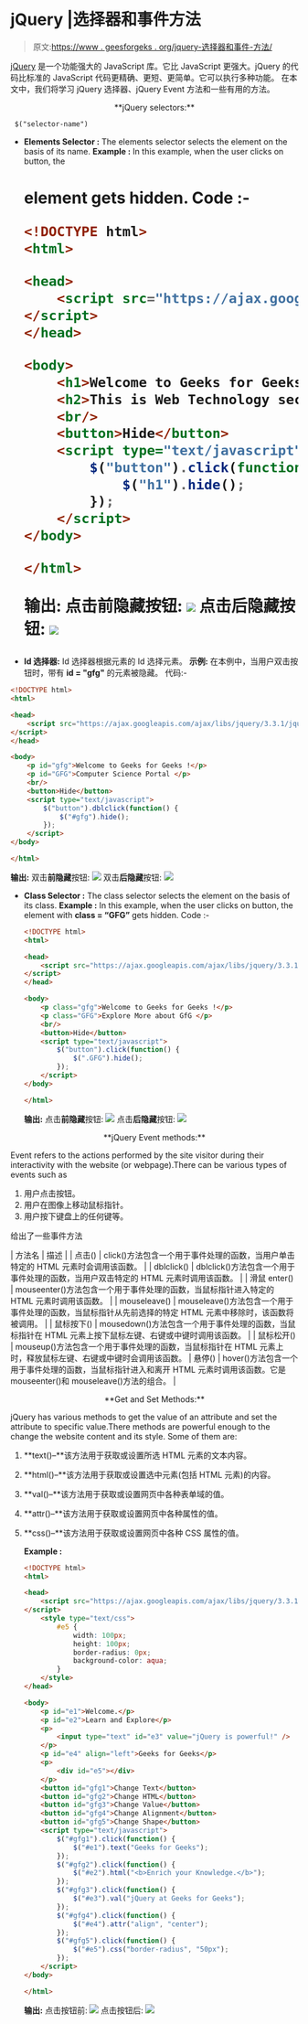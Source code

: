 # jQuery |选择器和事件方法

> 原文:[https://www . geesforgeks . org/jquery-选择器和事件-方法/](https://www.geeksforgeeks.org/jquery-selectors-and-event-methods/)

[jQuery](https://www.geeksforgeeks.org/jquery-introduction/) 是一个功能强大的 JavaScript 库。它比 JavaScript 更强大。jQuery 的代码比标准的 JavaScript 代码更精确、更短、更简单。它可以执行多种功能。
在本文中，我们将学习 jQuery 选择器、jQuery Event 方法和一些有用的方法。

<center>**jQuery selectors:**</center>

```html
 $("selector-name")
```

*   **Elements Selector :**
    The elements selector selects the element on the basis of its name.
    **Example :**
    In this example, when the user clicks on button, the **<h1>** element gets hidden.
    Code :-

    ```html
    <!DOCTYPE html>
    <html>

    <head>
        <script src="https://ajax.googleapis.com/ajax/libs/jquery/3.3.1/jquery.min.js">
    </script>
    </head>

    <body>
        <h1>Welcome to Geeks for Geeks !</h1>
        <h2>This is Web Technology section </h2>
        <br/>
        <button>Hide</button>
        <script type="text/javascript">
            $("button").click(function() {
                $("h1").hide();
            });
        </script>
    </body>

    </html>
    ```

    **输出:**
    点击**前隐藏**按钮:
    ![](img/ba4c25662382c58c692898323bb67bf3.png)
    点击**后隐藏**按钮:
    ![](img/b5fbc28f5912103831452fb9cf76a056.png)

*   **Id 选择器:**
    Id 选择器根据元素的 Id 选择元素。
    **示例:**
    在本例中，当用户双击按钮时，带有 **id = "gfg"** 的元素被隐藏。
    代码:-

```html
<!DOCTYPE html>
<html>

<head>
    <script src="https://ajax.googleapis.com/ajax/libs/jquery/3.3.1/jquery.min.js">
</script>
</head>

<body>
    <p id="gfg">Welcome to Geeks for Geeks !</p>
    <p id="GFG">Computer Science Portal </p>
    <br/>
    <button>Hide</button>
    <script type="text/javascript">
        $("button").dblclick(function() {
            $("#gfg").hide();
        });
    </script>
</body>

</html>
```

**输出:**
双击**前隐藏**按钮:
![](img/dd3210d1efc15f5d9bc6ddac01a4231d.png)
双击**后隐藏**按钮:
![](img/bdcd4a5918316460d4beed1cd2d9d6c3.png)

*   **Class Selector :**
    The class selector selects the element on the basis of its class.
    **Example :**
    In this example, when the user clicks on button, the element with **class = “GFG”** gets hidden.
    Code :-

    ```html
    <!DOCTYPE html>
    <html>

    <head>
        <script src="https://ajax.googleapis.com/ajax/libs/jquery/3.3.1/jquery.min.js">
    </script>
    </head>

    <body>
        <p class="gfg">Welcome to Geeks for Geeks !</p>
        <p class="GFG">Explore More about GfG </p>
        <br/>
        <button>Hide</button>
        <script type="text/javascript">
            $("button").click(function() {
                $(".GFG").hide();
            });
        </script>
    </body>

    </html>
    ```

    **输出:**
    点击**前隐藏**按钮:
    ![](img/c3e49f68a595a0b84bdb4d32e0a63405.png)
    点击**后隐藏**按钮:
    ![](img/11750e5a267163aed8ba6e1ebdf4c1db.png)

<center>**jQuery Event methods:**</center>

Event refers to the actions performed by the site visitor during their interactivity with the website (or webpage).There can be various types of events such as

1.  用户点击按钮。
2.  用户在图像上移动鼠标指针。
3.  用户按下键盘上的任何键等。

给出了一些事件方法

| 方法名 | 描述 |
| 点击() | click()方法包含一个用于事件处理的函数，当用户单击特定的 HTML 元素时会调用该函数。 |
| dblclick() | dblclick()方法包含一个用于事件处理的函数，当用户双击特定的 HTML 元素时调用该函数。 |
| 滑鼠 enter() | mouseenter()方法包含一个用于事件处理的函数，当鼠标指针进入特定的 HTML 元素时调用该函数。 |
| mouseleave() | mouseleave()方法包含一个用于事件处理的函数，当鼠标指针从先前选择的特定 HTML 元素中移除时，该函数将被调用。 |
| 鼠标按下() | mousedown()方法包含一个用于事件处理的函数，当鼠标指针在 HTML 元素上按下鼠标左键、右键或中键时调用该函数。 |
| 鼠标松开() | mouseup()方法包含一个用于事件处理的函数，当鼠标指针在 HTML 元素上时，释放鼠标左键、右键或中键时会调用该函数。 | 悬停() | hover()方法包含一个用于事件处理的函数，当鼠标指针进入和离开 HTML 元素时调用该函数。它是 mouseenter()和 mouseleave()方法的组合。 |

<center>**Get and Set Methods:**</center>

jQuery has various methods to get the value of an attribute and set the attribute to specific value.There methods are powerful enough to the change the website content and its style. Some of them are:

1.  **text()–**该方法用于获取或设置所选 HTML 元素的文本内容。
2.  **html()–**该方法用于获取或设置选中元素(包括 HTML 元素)的内容。
3.  **val()–**该方法用于获取或设置网页中各种表单域的值。
4.  **attr()–**该方法用于获取或设置网页中各种属性的值。
5.  **css()–**该方法用于获取或设置网页中各种 CSS 属性的值。

    **Example :**

    ```html
    <!DOCTYPE html>
    <html>

    <head>
        <script src="https://ajax.googleapis.com/ajax/libs/jquery/3.3.1/jquery.min.js">
    </script>
        <style type="text/css">
            #e5 {
                width: 100px;
                height: 100px;
                border-radius: 0px;
                background-color: aqua;
            }
        </style>
    </head>

    <body>
        <p id="e1">Welcome.</p>
        <p id="e2">Learn and Explore</p>
        <p>
            <input type="text" id="e3" value="jQuery is powerful!" />
        </p>
        <p id="e4" align="left">Geeks for Geeks</p>
        <p>
            <div id="e5"></div>
        </p>
        <button id="gfg1">Change Text</button>
        <button id="gfg2">Change HTML</button>
        <button id="gfg3">Change Value</button>
        <button id="gfg4">Change Alignment</button>
        <button id="gfg5">Change Shape</button>
        <script type="text/javascript">
            $("#gfg1").click(function() {
                $("#e1").text("Geeks for Geeks");
            });
            $("#gfg2").click(function() {
                $("#e2").html("<b>Enrich your Knowledge.</b>");
            });
            $("#gfg3").click(function() {
                $("#e3").val("jQuery at Geeks for Geeks");
            });
            $("#gfg4").click(function() {
                $("#e4").attr("align", "center");
            });
            $("#gfg5").click(function() {
                $("#e5").css("border-radius", "50px");
            });
        </script>
    </body>

    </html>
    ```

    **输出:**
    点击按钮前:
    ![](img/1163945cafe18953b574fd7c2e011ae9.png)
    点击按钮后:
    ![](img/fe9d05f3abd9c5e2b72bed72b75d18f1.png)